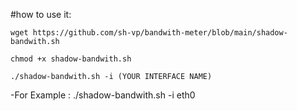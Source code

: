 #how to use it:

```
wget https://github.com/sh-vp/bandwith-meter/blob/main/shadow-bandwith.sh

chmod +x shadow-bandwith.sh

./shadow-bandwith.sh -i (YOUR INTERFACE NAME)
```

-For Example :
./shadow-bandwith.sh -i eth0
